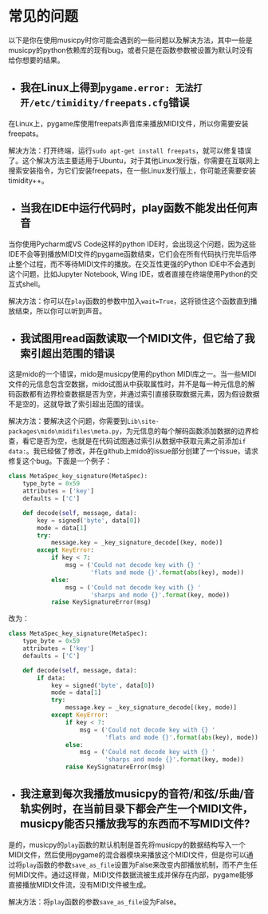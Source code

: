 # 常见的问题

以下是你在使用musicpy时你可能会遇到的一些问题以及解决方法，其中一些是musicpy的python依赖库的现有bug，或者只是在函数参数被设置为默认时没有给你想要的结果。

* ## 我在Linux上得到`pygame.error: 无法打开/etc/timidity/freepats.cfg`错误
在Linux上，pygame库使用freepats声音库来播放MIDI文件，所以你需要安装freepats。

解决方法：打开终端，运行`sudo apt-get install freepats`，就可以修复错误了。这个解决方法主要适用于Ubuntu，对于其他Linux发行版，你需要在互联网上搜索安装指令，为它们安装freepats，在一些Linux发行版上，你可能还需要安装timidity++。

* ## 当我在IDE中运行代码时，play函数不能发出任何声音
当你使用Pycharm或VS Code这样的python IDE时，会出现这个问题，因为这些IDE不会等到播放MIDI文件的pygame函数结束，它们会在所有代码执行完毕后停止整个过程，而不等待MIDI文件的播放。在交互性更强的Python IDE中不会遇到这个问题，比如Jupyter Notebook, Wing IDE，或者直接在终端使用Python的交互式shell。

解决方法：你可以在`play`函数的参数中加入`wait=True`，这将锁住这个函数直到播放结束，所以你可以听到声音。

* ## 我试图用read函数读取一个MIDI文件，但它给了我索引超出范围的错误
这是mido的一个错误，mido是musicpy使用的python MIDI库之一。当一些MIDI文件的元信息包含空数据，mido试图从中获取属性时，并不是每一种元信息的解码函数都有边界检查数据是否为空，并通过索引直接获取数据元素，因为假设数据不是空的，这就导致了索引超出范围的错误。

解决方法：要解决这个问题，你需要到`Lib\site-packages\mido\midifiles\meta.py`，为元信息的每个解码函数添加数据的边界检查，看它是否为空，也就是在代码试图通过索引从数据中获取元素之前添加`if data:`。我已经做了修改，并在github上mido的issue部分创建了一个issue，请求修复这个bug。下面是一个例子：
```python
class MetaSpec_key_signature(MetaSpec):
    type_byte = 0x59
    attributes = ['key']
    defaults = ['C']

    def decode(self, message, data):
        key = signed('byte', data[0])
        mode = data[1]
        try:
            message.key = _key_signature_decode[(key, mode)]
        except KeyError:
            if key < 7:
                msg = ('Could not decode key with {} '
                       'flats and mode {}'.format(abs(key), mode))
            else:
                msg = ('Could not decode key with {} '
                       'sharps and mode {}'.format(key, mode))
            raise KeySignatureError(msg)
```
改为：
```python
class MetaSpec_key_signature(MetaSpec):
    type_byte = 0x59
    attributes = ['key']
    defaults = ['C']

    def decode(self, message, data):
        if data:
            key = signed('byte', data[0])
            mode = data[1]
            try:
                message.key = _key_signature_decode[(key, mode)]
            except KeyError:
                if key < 7:
                    msg = ('Could not decode key with {} '
                           'flats and mode {}'.format(abs(key), mode))
                else:
                    msg = ('Could not decode key with {} '
                           'sharps and mode {}'.format(key, mode))
                raise KeySignatureError(msg)
```

* ## 我注意到每次我播放musicpy的音符/和弦/乐曲/音轨实例时，在当前目录下都会产生一个MIDI文件，musicpy能否只播放我写的东西而不写MIDI文件?
是的，musicpy的`play`函数的默认机制是首先将musicpy的数据结构写入一个MIDI文件，然后使用pygame的混合器模块来播放这个MIDI文件，但是你可以通过将`play`函数的参数`save_as_file`设置为False来改变内部播放机制，而不产生任何MIDI文件。通过这样做，MIDI文件数据流被生成并保存在内部，pygame能够直接播放MIDI文件流，没有MIDI文件被生成。

解决方法：将`play`函数的参数`save_as_file`设为False。
